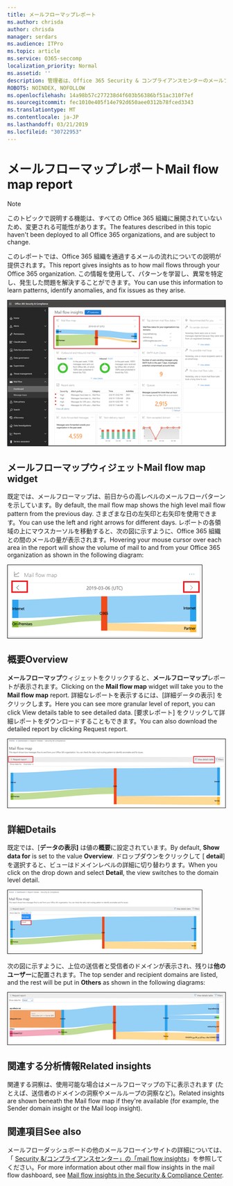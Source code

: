 ```yaml
---
title: メールフローマップレポート
ms.author: chrisda
author: chrisda
manager: serdars
ms.audience: ITPro
ms.topic: article
ms.service: O365-seccomp
localization_priority: Normal
ms.assetid: ''
description: 管理者は、Office 365 Security & コンプライアンスセンターのメールフローのダッシュボードにあるメールフローマップレポートについて学ぶことができます。
ROBOTS: NOINDEX, NOFOLLOW
ms.openlocfilehash: 14a98b57c277238d4f603b56386bf51ac310f7ef
ms.sourcegitcommit: fec1010e405f14e792d650aee0312b78fced3343
ms.translationtype: MT
ms.contentlocale: ja-JP
ms.lasthandoff: 03/21/2019
ms.locfileid: "30722953"
---
```

# <a name="mail-flow-map-report"></a><span data-ttu-id="8a5ea-103">メールフローマップレポート</span><span class="sxs-lookup"><span data-stu-id="8a5ea-103">Mail flow map report</span></span>

> [!NOTE]
> <span data-ttu-id="8a5ea-104">このトピックで説明する機能は、すべての Office 365 組織に展開されていないため、変更される可能性があります。</span><span class="sxs-lookup"><span data-stu-id="8a5ea-104">The features described in this topic haven't been deployed to all Office 365 organizations, and are subject to change.</span></span>

<span data-ttu-id="8a5ea-105">このレポートでは、Office 365 組織を通過するメールの流れについての説明が提供されます。</span><span class="sxs-lookup"><span data-stu-id="8a5ea-105">This report gives insights as to how mail flows through your Office 365 organization.</span></span> <span data-ttu-id="8a5ea-106">この情報を使用して、パターンを学習し、異常を特定し、発生した問題を解決することができます。</span><span class="sxs-lookup"><span data-stu-id="8a5ea-106">You can use this information to learn patterns, identify anomalies, and fix issues as they arise.</span></span>

![Office 365 Security & コンプライアンスセンターのメールフローのダッシュボードにあるメールフローマップレポート](media/mail-flow-map-selected.png)

## <a name="mail-flow-map-widget"></a><span data-ttu-id="8a5ea-108">メールフローマップウィジェット</span><span class="sxs-lookup"><span data-stu-id="8a5ea-108">Mail flow map widget</span></span>

<span data-ttu-id="8a5ea-109">既定では、メールフローマップは、前日からの高レベルのメールフローパターンを示しています。</span><span class="sxs-lookup"><span data-stu-id="8a5ea-109">By default, the mail flow map shows the high level mail flow pattern from the previous day.</span></span> <span data-ttu-id="8a5ea-110">さまざまな日の左矢印と右矢印を使用できます。</span><span class="sxs-lookup"><span data-stu-id="8a5ea-110">You can use the left and right arrows for different days.</span></span> <span data-ttu-id="8a5ea-111">レポートの各領域の上にマウスカーソルを移動すると、次の図に示すように、Office 365 組織との間のメールの量が表示されます。</span><span class="sxs-lookup"><span data-stu-id="8a5ea-111">Hovering your mouse cursor over each area in the report will show the volume of mail to and from your Office 365 organization as shown in the following diagram:</span></span>

![メールフローマップウィジェットの左および右の矢印](media/mail-flow-map-widget.png)

## <a name="overview"></a><span data-ttu-id="8a5ea-113">概要</span><span class="sxs-lookup"><span data-stu-id="8a5ea-113">Overview</span></span>

<span data-ttu-id="8a5ea-114">**メールフローマップ**ウィジェットをクリックすると、**メールフローマップ**レポートが表示されます。</span><span class="sxs-lookup"><span data-stu-id="8a5ea-114">Clicking on the **Mail flow map** widget will take you to the **Mail flow map** report.</span></span> <span data-ttu-id="8a5ea-115">詳細なレポートを表示するには、[詳細データの表示] をクリックします。</span><span class="sxs-lookup"><span data-stu-id="8a5ea-115">Here you can see more granular level of report, you can click View details table to see detailed data.</span></span> <span data-ttu-id="8a5ea-116">[要求レポート] をクリックして詳細レポートをダウンロードすることもできます。</span><span class="sxs-lookup"><span data-stu-id="8a5ea-116">You can also download the detailed report by clicking Request report.</span></span>

![メールフローマップレポートの概要ビュー](media/mail-flow-map-overview.png)

## <a name="details"></a><span data-ttu-id="8a5ea-118">詳細</span><span class="sxs-lookup"><span data-stu-id="8a5ea-118">Details</span></span>

<span data-ttu-id="8a5ea-119">既定では、[**データの表示]** は値の**概要**に設定されています。</span><span class="sxs-lookup"><span data-stu-id="8a5ea-119">By default, **Show data for** is set to the value **Overview**.</span></span> <span data-ttu-id="8a5ea-120">ドロップダウンをクリックして [ **detail**] を選択すると、ビューはドメインレベルの詳細に切り替わります。</span><span class="sxs-lookup"><span data-stu-id="8a5ea-120">When you click on the drop down and select **Detail**, the view switches to the domain level detail.</span></span>

![メールフローマップレポートの概要表示での [データの表示] での詳細の選択](media/mail-flow-map-select-detail.png)

<span data-ttu-id="8a5ea-122">次の図に示すように、上位の送信者と受信者のドメインが表示され、残りは**他のユーザー**に配置されます。</span><span class="sxs-lookup"><span data-stu-id="8a5ea-122">The top sender and recipient domains are listed, and the rest will be put in **Others** as shown in the following diagrams:</span></span>

![メールフローマップレポートの詳細表示](media/mail-flow-map-detail.png)

## <a name="related-insights"></a><span data-ttu-id="8a5ea-124">関連する分析情報</span><span class="sxs-lookup"><span data-stu-id="8a5ea-124">Related insights</span></span>

<span data-ttu-id="8a5ea-125">関連する洞察は、使用可能な場合はメールフローマップの下に表示されます (たとえば、送信者のドメインの洞察やメールループの洞察など)。</span><span class="sxs-lookup"><span data-stu-id="8a5ea-125">Related insights are shown beneath the Mail flow map if they're available (for example, the Sender domain insight or the Mail loop insight).</span></span>

## <a name="see-also"></a><span data-ttu-id="8a5ea-126">関連項目</span><span class="sxs-lookup"><span data-stu-id="8a5ea-126">See also</span></span>

<span data-ttu-id="8a5ea-127">メールフローダッシュボードの他のメールフローインサイトの詳細については、「 [Security &/コンプライアンスセンター」の「mail flow insights](mail-flow-insights-v2.md)」を参照してください。</span><span class="sxs-lookup"><span data-stu-id="8a5ea-127">For more information about other mail flow insights in the mail flow dashboard, see [Mail flow insights in the Security & Compliance Center](mail-flow-insights-v2.md).</span></span>